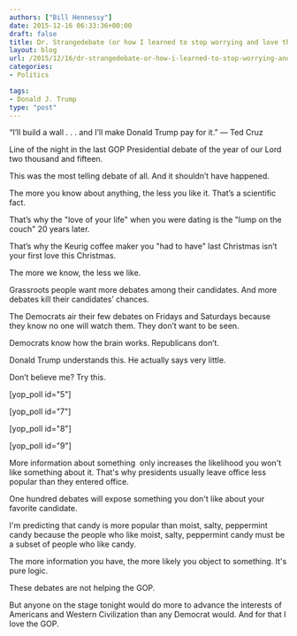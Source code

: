 ```yaml
---
authors: ["Bill Hennessy"]
date: 2015-12-16 06:33:36+00:00
draft: false
title: Dr. Strangedebate (or how I learned to stop worrying and love the GOP)
layout: blog
url: /2015/12/16/dr-strangedebate-or-how-i-learned-to-stop-worrying-and-love-the-gop/
categories:
- Politics

tags:
- Donald J. Trump
type: "post"
---
```


“I’ll build a wall . . . and I’ll make Donald Trump pay for it.” — Ted Cruz

Line of the night in the last GOP Presidential debate of the year of our Lord two thousand and fifteen.

This was the most telling debate of all. And it shouldn’t have happened.

The more you know about anything, the less you like it. That’s a scientific fact.

That’s why the "love of your life" when you were dating is the "lump on the couch" 20 years later.

That’s why the Keurig coffee maker you "had to have" last Christmas isn’t your first love this Christmas.

The more we know, the less we like.

Grassroots people want more debates among their candidates. And more debates kill their candidates’ chances.

The Democrats air their few debates on Fridays and Saturdays because they know no one will watch them. They don’t want to be seen.

Democrats know how the brain works. Republicans don’t.

Donald Trump understands this. He actually says very little.

Don’t believe me? Try this.

[yop_poll id="5"]

[yop_poll id="7"]

[yop_poll id="8"]

[yop_poll id="9"]

More information about something  only increases the likelihood you won't like something about it. That's why presidents usually leave office less popular than they entered office.

One hundred debates will expose something you don't like about your favorite candidate.

I'm predicting that candy is more popular than moist, salty, peppermint candy because the people who like moist, salty, peppermint candy must be a subset of people who like candy.

The more information you have, the more likely you object to something. It's pure logic.

These debates are not helping the GOP.

But anyone on the stage tonight would do more to advance the interests of Americans and Western Civilization than any Democrat would. And for that I love the GOP.


